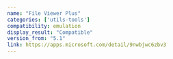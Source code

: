 ```yaml
---
name: "File Viewer Plus"
categories: ['utils-tools']
compatibility: emulation
display_result: "Compatible"
version_from: "5.1"
link: https://apps.microsoft.com/detail/9nwbjwc6zbv3
---
```


